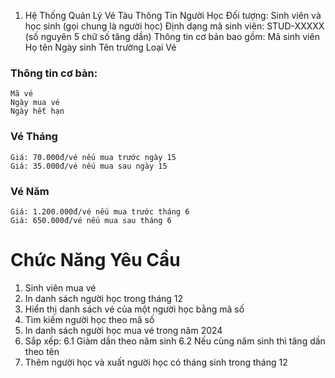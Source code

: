 1. Hệ Thống Quản Lý Vé Tàu
Thông Tin Người Học
Đối tượng: Sinh viên và học sinh (gọi chung là người học)
Định dạng mã sinh viên: STUD-XXXXX (số nguyên 5 chữ số tăng dần)
Thông tin cơ bản bao gồm:
Mã sinh viên
Họ tên
Ngày sinh
Tên trường
Loại Vé
### Thông tin cơ bản:

    Mã vé
    Ngày mua vé
    Ngày hết hạn

### Vé Tháng

    Giá: 70.000đ/vé nếu mua trước ngày 15
    Giá: 35.000đ/vé nếu mua sau ngày 15

### Vé Năm

    Giá: 1.200.000đ/vé nếu mua trước tháng 6
    Giá: 650.000đ/vé nếu mua sau tháng 6
# Chức Năng Yêu Cầu
1. Sinh viên mua vé
2. In danh sách người học trong tháng 12
3. Hiển thị danh sách vé của một người học bằng mã số
4. Tìm kiếm người học theo mã số
5. In danh sách người học mua vé trong năm 2024
6. Sắp xếp:
    6.1 Giảm dần theo năm sinh
    6.2 Nếu cùng năm sinh thì tăng dần theo tên
7. Thêm người học và xuất người học có tháng sinh trong tháng 12